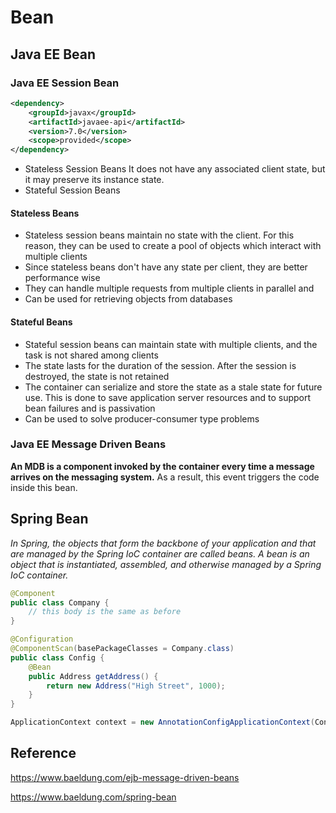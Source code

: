 # Bean

## Java EE Bean

### Java EE Session Bean

```xml
<dependency>
    <groupId>javax</groupId>
    <artifactId>javaee-api</artifactId>
    <version>7.0</version>
    <scope>provided</scope>
</dependency>
```

- Stateless Session Beans
    It does not have any associated client state, but it may preserve its instance state.
- Stateful Session Beans

#### Stateless Beans

- Stateless session beans maintain no state with the client. For this reason, they can be used to create a pool of objects which interact with multiple clients
- Since stateless beans don't have any state per client, they are better performance wise
- They can handle multiple requests from multiple clients in parallel and
- Can be used for retrieving objects from databases

#### Stateful Beans

- Stateful session beans can maintain state with multiple clients, and the task is not shared among clients
- The state lasts for the duration of the session. After the session is destroyed, the state is not retained
- The container can serialize and store the state as a stale state for future use. This is done to save application server resources and to support bean failures and is passivation
- Can be used to solve producer-consumer type problems

### Java EE Message Driven Beans

**An MDB is a component invoked by the container every time a message arrives on the messaging system.** As a result, this event triggers the code inside this bean.

## Spring Bean

*In Spring, the objects that form the backbone of your application and that are managed by the Spring IoC container are called beans. A bean is an object that is instantiated, assembled, and otherwise managed by a Spring IoC container.*

```java
@Component
public class Company {
    // this body is the same as before
}

@Configuration
@ComponentScan(basePackageClasses = Company.class)
public class Config {
    @Bean
    public Address getAddress() {
        return new Address("High Street", 1000);
    }
}
```

```java
ApplicationContext context = new AnnotationConfigApplicationContext(Config.class);
```



## Reference

https://www.baeldung.com/ejb-message-driven-beans

https://www.baeldung.com/spring-bean